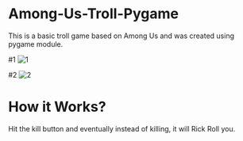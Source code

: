 # Among-Us-Troll-Pygame
This is a basic troll game based on Among Us and was created using pygame module.

#1
![1](https://user-images.githubusercontent.com/64316945/158527172-bdfa1442-28ff-4e9f-991c-7eb4fbb29915.PNG)

#2
![2](https://user-images.githubusercontent.com/64316945/158527178-f49fbdbd-0ba3-428f-ad9b-dd9454e55757.PNG)

# How it Works?
Hit the kill button and eventually instead of killing, it will Rick Roll you.
